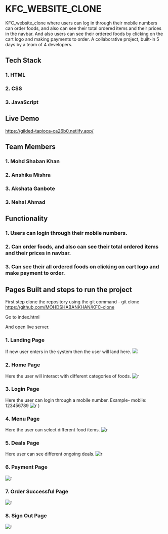 # KFC_WEBSITE_CLONE

KFC_website_clone where users can log in through their mobile numbers can order foods, and also can see their total ordered items and their prices in the navbar. And also users can see their ordered foods by clicking on the cart logo and making payments to order. A collaborative project, built-in 5 days by a team of 4 developers.

## Tech Stack

### 1. HTML
### 2. CSS
### 3. JavaScript

## Live Demo
https://gilded-tapioca-ca26b0.netlify.app/

## Team Members

### 1. Mohd Shaban Khan
### 2. Anshika Mishra
### 3. Akshata Ganbote
### 3. Nehal Ahmad


## Functionality

### 1. Users can login through their mobile numbers.
### 2. Can order foods, and also can see their total ordered items and their prices in navbar.
### 3. Can see their all ordered foods on clicking on cart logo and make payment to order.


  ## Pages Built and steps to run the project

First step clone the repository using the git command - git clone https://github.com/MOHDSHABANKHAN/KFC-clone

Go to index.html

And open live server.

### 1. Landing Page
If new user enters in the system then the user will land here.
<img src="https://raw.githubusercontent.com/MOHDSHABANKHAN/KFC-clone/main/images/land%20page.bmp" />

### 2. Home Page
Here the user will interact with different categories of foods.
![r](https://i.ibb.co/HV1ZXTV/Screenshot-1873.png)

### 3. Login Page
Here the user can login through a mobile number. Example- mobile: 123456789
![r](https://github.com/MOHDSHABANKHAN/KFC-clone/blob/main/images/login%20page.bmp)
)

### 4. Menu Page
Here the user can select different food items.
![r](https://github.com/MOHDSHABANKHAN/KFC-clone/blob/main/images/product%20page.bmp)

### 5. Deals Page
Here user can see different ongoing deals.
![r](https://github.com/MOHDSHABANKHAN/KFC-clone/blob/main/images/DEALPAGE.bmp)

### 6. Payment Page
![r](https://github.com/MOHDSHABANKHAN/KFC-clone/blob/main/images/payment%20page.bmp)

### 7. Order Successful Page
![r](https://github.com/MOHDSHABANKHAN/KFC-clone/blob/main/images/order%20placed%20page.bmp) 

### 8. Sign Out Page
![r](https://github.com/MOHDSHABANKHAN/KFC-clone/blob/main/images/signoutpage.bmp) 
